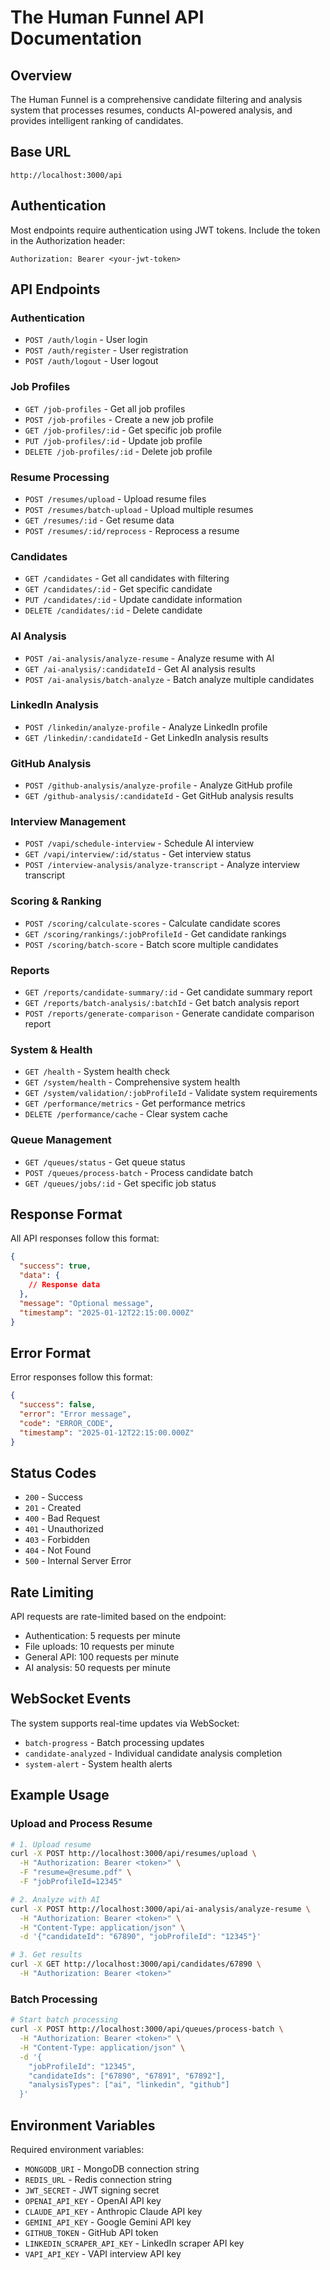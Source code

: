 # The Human Funnel API Documentation

## Overview
The Human Funnel is a comprehensive candidate filtering and analysis system that processes resumes, conducts AI-powered analysis, and provides intelligent ranking of candidates.

## Base URL
```
http://localhost:3000/api
```

## Authentication
Most endpoints require authentication using JWT tokens. Include the token in the Authorization header:
```
Authorization: Bearer <your-jwt-token>
```

## API Endpoints

### Authentication
- `POST /auth/login` - User login
- `POST /auth/register` - User registration
- `POST /auth/logout` - User logout

### Job Profiles
- `GET /job-profiles` - Get all job profiles
- `POST /job-profiles` - Create a new job profile
- `GET /job-profiles/:id` - Get specific job profile
- `PUT /job-profiles/:id` - Update job profile
- `DELETE /job-profiles/:id` - Delete job profile

### Resume Processing
- `POST /resumes/upload` - Upload resume files
- `POST /resumes/batch-upload` - Upload multiple resumes
- `GET /resumes/:id` - Get resume data
- `POST /resumes/:id/reprocess` - Reprocess a resume

### Candidates
- `GET /candidates` - Get all candidates with filtering
- `GET /candidates/:id` - Get specific candidate
- `PUT /candidates/:id` - Update candidate information
- `DELETE /candidates/:id` - Delete candidate

### AI Analysis
- `POST /ai-analysis/analyze-resume` - Analyze resume with AI
- `GET /ai-analysis/:candidateId` - Get AI analysis results
- `POST /ai-analysis/batch-analyze` - Batch analyze multiple candidates

### LinkedIn Analysis
- `POST /linkedin/analyze-profile` - Analyze LinkedIn profile
- `GET /linkedin/:candidateId` - Get LinkedIn analysis results

### GitHub Analysis
- `POST /github-analysis/analyze-profile` - Analyze GitHub profile
- `GET /github-analysis/:candidateId` - Get GitHub analysis results

### Interview Management
- `POST /vapi/schedule-interview` - Schedule AI interview
- `GET /vapi/interview/:id/status` - Get interview status
- `POST /interview-analysis/analyze-transcript` - Analyze interview transcript

### Scoring & Ranking
- `POST /scoring/calculate-scores` - Calculate candidate scores
- `GET /scoring/rankings/:jobProfileId` - Get candidate rankings
- `POST /scoring/batch-score` - Batch score multiple candidates

### Reports
- `GET /reports/candidate-summary/:id` - Get candidate summary report
- `GET /reports/batch-analysis/:batchId` - Get batch analysis report
- `POST /reports/generate-comparison` - Generate candidate comparison report

### System & Health
- `GET /health` - System health check
- `GET /system/health` - Comprehensive system health
- `GET /system/validation/:jobProfileId` - Validate system requirements
- `GET /performance/metrics` - Get performance metrics
- `DELETE /performance/cache` - Clear system cache

### Queue Management
- `GET /queues/status` - Get queue status
- `POST /queues/process-batch` - Process candidate batch
- `GET /queues/jobs/:id` - Get specific job status

## Response Format
All API responses follow this format:
```json
{
  "success": true,
  "data": {
    // Response data
  },
  "message": "Optional message",
  "timestamp": "2025-01-12T22:15:00.000Z"
}
```

## Error Format
Error responses follow this format:
```json
{
  "success": false,
  "error": "Error message",
  "code": "ERROR_CODE",
  "timestamp": "2025-01-12T22:15:00.000Z"
}
```

## Status Codes
- `200` - Success
- `201` - Created
- `400` - Bad Request
- `401` - Unauthorized
- `403` - Forbidden
- `404` - Not Found
- `500` - Internal Server Error

## Rate Limiting
API requests are rate-limited based on the endpoint:
- Authentication: 5 requests per minute
- File uploads: 10 requests per minute
- General API: 100 requests per minute
- AI analysis: 50 requests per minute

## WebSocket Events
The system supports real-time updates via WebSocket:
- `batch-progress` - Batch processing updates
- `candidate-analyzed` - Individual candidate analysis completion
- `system-alert` - System health alerts

## Example Usage

### Upload and Process Resume
```bash
# 1. Upload resume
curl -X POST http://localhost:3000/api/resumes/upload \
  -H "Authorization: Bearer <token>" \
  -F "resume=@resume.pdf" \
  -F "jobProfileId=12345"

# 2. Analyze with AI
curl -X POST http://localhost:3000/api/ai-analysis/analyze-resume \
  -H "Authorization: Bearer <token>" \
  -H "Content-Type: application/json" \
  -d '{"candidateId": "67890", "jobProfileId": "12345"}'

# 3. Get results
curl -X GET http://localhost:3000/api/candidates/67890 \
  -H "Authorization: Bearer <token>"
```

### Batch Processing
```bash
# Start batch processing
curl -X POST http://localhost:3000/api/queues/process-batch \
  -H "Authorization: Bearer <token>" \
  -H "Content-Type: application/json" \
  -d '{
    "jobProfileId": "12345",
    "candidateIds": ["67890", "67891", "67892"],
    "analysisTypes": ["ai", "linkedin", "github"]
  }'
```

## Environment Variables
Required environment variables:
- `MONGODB_URI` - MongoDB connection string
- `REDIS_URL` - Redis connection string
- `JWT_SECRET` - JWT signing secret
- `OPENAI_API_KEY` - OpenAI API key
- `CLAUDE_API_KEY` - Anthropic Claude API key
- `GEMINI_API_KEY` - Google Gemini API key
- `GITHUB_TOKEN` - GitHub API token
- `LINKEDIN_SCRAPER_API_KEY` - LinkedIn scraper API key
- `VAPI_API_KEY` - VAPI interview API key